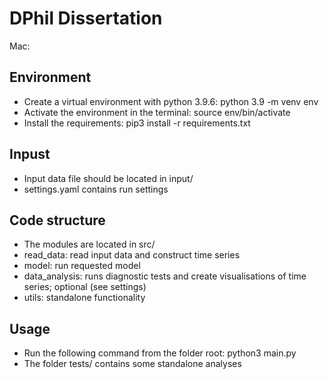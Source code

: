 # DPhil Dissertation 

Mac:
## Environment 
* Create a virtual environment with python 3.9.6: python 3.9 -m venv env
* Activate the environment in the terminal: source env/bin/activate 
* Install the requirements: pip3 install -r requirements.txt 

## Inpust 
* Input data file should be located in input/ 
* settings.yaml contains run settings 

## Code structure 
* The modules are located in src/ 
* read_data: read input data and construct time series 
* model: run requested model 
* data_analysis: runs diagnostic tests and create visualisations of time series; optional (see settings)
* utils: standalone functionality

## Usage 
* Run the following command from the folder root: python3 main.py 
* The folder tests/ contains some standalone analyses 